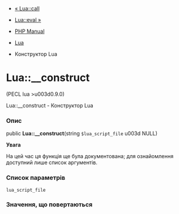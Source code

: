 - [« Lua::call](lua.call.md)
- [Lua::eval »](lua.eval.md)

- [PHP Manual](index.md)
- [Lua](class.lua.md)
- Конструктор Lua

# Lua::\_\_construct

(PECL lua \>u003d0.9.0)

Lua::\_\_construct - Конструктор Lua

### Опис

public **Lua::\_\_construct**(string `$lua_script_file` u003d NULL)

**Увага**

На цей час ця функція ще була документована; для
ознайомлення доступний лише список аргументів.

### Список параметрів

`lua_script_file`

### Значення, що повертаються
